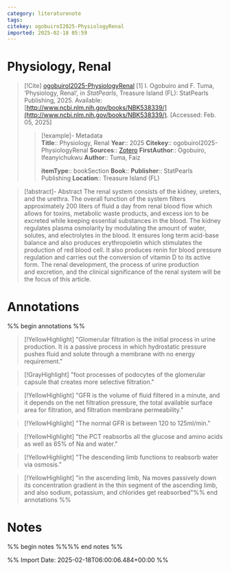 ```yaml
---
category: literaturenote
tags: 
citekey: ogobuiroI2025-PhysiologyRenal
imported: 2025-02-18 05:59
---
```


# Physiology, Renal


> [!Cite] [ogobuiroI2025-PhysiologyRenal](zotero://select/library/items/EL6ZYER8)
> [1]  I. Ogobuiro and F. Tuma, ‘Physiology, Renal’, in _StatPearls_, Treasure Island (FL): StatPearls Publishing, 2025. Available: [http://www.ncbi.nlm.nih.gov/books/NBK538339/](http://www.ncbi.nlm.nih.gov/books/NBK538339/). [Accessed: Feb. 05, 2025]
> > [!example]- Metadata    
> > **Title**:: Physiology, Renal
> > **Year**:: 2025
> > **Citekey**:: ogobuiroI2025-PhysiologyRenal
> > **Sources**:: [Zotero](zotero://select/library/items/EL6ZYER8)
> > **FirstAuthor**:: Ogobuiro, Ifeanyichukwu
> > **Author**:: Tuma, Faiz
> > 
> > **itemType**:: bookSection
> > **Book**:: 
> > **Publisher**:: StatPearls Publishing
> > **Location**:: Treasure Island (FL)

> [!abstract]- Abstract
> The renal system consists of the kidney, ureters, and the urethra. The overall function of the system filters approximately 200 liters of fluid a day from renal blood flow which allows for toxins, metabolic waste products, and excess ion to be excreted while keeping essential substances in the blood. The kidney regulates plasma osmolarity by modulating the amount of water, solutes, and electrolytes in the blood. It ensures long term acid-base balance and also produces erythropoietin which stimulates the production of red blood cell. It also produces renin for blood pressure regulation and carries out the conversion of vitamin D to its active form. The renal development, the process of urine production and excretion, and the clinical significance of the renal system will be the focus of this article.

# Annotations

%% begin annotations %%

> [!YellowHighlight]
> "Glomerular filtration is the initial process in urine production. It is a passive process in which hydrostatic pressure pushes fluid and solute through a membrane with no energy requirement."

> [!GrayHighlight]
> "foot processes of podocytes of the glomerular capsule that creates more selective filtration."

> [!YellowHighlight]
> "GFR is the volume of fluid filtered in a minute, and it depends on the net filtration pressure, the total available surface area for filtration, and filtration membrane permeability."

> [!YellowHighlight]
> "The normal GFR is between 120 to 125ml/min."

> [!YellowHighlight]
> "the PCT reabsorbs all the glucose and amino acids as well as 65% of Na and water."

> [!YellowHighlight]
> "The descending limb functions to reabsorb water via osmosis."

> [!YellowHighlight]
> "in the ascending limb, Na moves passively down its concentration gradient in the thin segment of the ascending limb, and also sodium, potassium, and chlorides get reabsorbed"%% end annotations %%

# Notes

%% begin notes %%%% end notes %%

%% Import Date: 2025-02-18T06:00:06.484+00:00 %%
